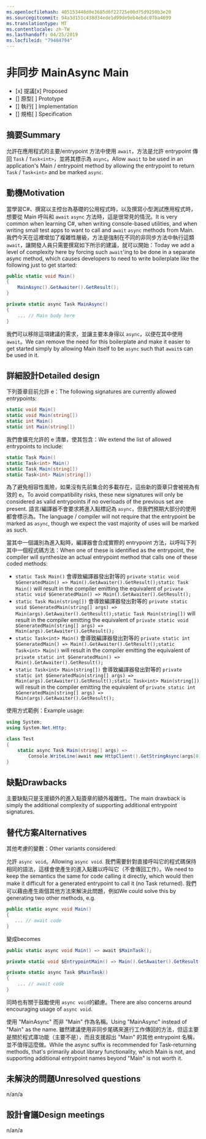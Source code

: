 ```yaml
---
ms.openlocfilehash: 405153448d0e3685d6f22725e00d75d9250b3e20
ms.sourcegitcommit: 94a3d151c438d34ede1d99de9eb4ebdc07ba4699
ms.translationtype: MT
ms.contentlocale: zh-TW
ms.lasthandoff: 04/25/2019
ms.locfileid: "79484794"
---
```

# <a name="async-main"></a><span data-ttu-id="a6ced-101">非同步 Main</span><span class="sxs-lookup"><span data-stu-id="a6ced-101">Async Main</span></span>

* <span data-ttu-id="a6ced-102">[x] 提議</span><span class="sxs-lookup"><span data-stu-id="a6ced-102">[x] Proposed</span></span>
* <span data-ttu-id="a6ced-103">[] 原型</span><span class="sxs-lookup"><span data-stu-id="a6ced-103">[ ] Prototype</span></span>
* <span data-ttu-id="a6ced-104">[] 執行</span><span class="sxs-lookup"><span data-stu-id="a6ced-104">[ ] Implementation</span></span>
* <span data-ttu-id="a6ced-105">[] 規格</span><span class="sxs-lookup"><span data-stu-id="a6ced-105">[ ] Specification</span></span>

## <a name="summary"></a><span data-ttu-id="a6ced-106">摘要</span><span class="sxs-lookup"><span data-stu-id="a6ced-106">Summary</span></span>
[summary]: #summary

<span data-ttu-id="a6ced-107">允許在應用程式的主要/entrypoint 方法中使用 `await`，方法是允許 entrypoint 傳回 `Task` / `Task<int>`，並將其標示為 `async`。</span><span class="sxs-lookup"><span data-stu-id="a6ced-107">Allow `await` to be used in an application's Main / entrypoint method by allowing the entrypoint to return `Task` / `Task<int>` and be marked `async`.</span></span>

## <a name="motivation"></a><span data-ttu-id="a6ced-108">動機</span><span class="sxs-lookup"><span data-stu-id="a6ced-108">Motivation</span></span>
[motivation]: #motivation

<span data-ttu-id="a6ced-109">當學習C#、撰寫以主控台為基礎的公用程式時，以及撰寫小型測試應用程式時，想要從 Main 呼叫和 `await` `async` 方法時，這是很常見的情況。</span><span class="sxs-lookup"><span data-stu-id="a6ced-109">It is very common when learning C#, when writing console-based utilities, and when writing small test apps to want to call and `await` `async` methods from Main.</span></span>  <span data-ttu-id="a6ced-110">我們今天在這裡增加了複雜性層級，方法是強制在不同的非同步方法中執行這類 `await`，讓開發人員只需要撰寫如下所示的建議，就可以開始：</span><span class="sxs-lookup"><span data-stu-id="a6ced-110">Today we add a level of complexity here by forcing such `await`'ing to be done in a separate async method, which causes developers to need to write boilerplate like the following just to get started:</span></span>

```csharp
public static void Main()
{
    MainAsync().GetAwaiter().GetResult();
}

private static async Task MainAsync()
{
    ... // Main body here
}
```

<span data-ttu-id="a6ced-111">我們可以移除這項建議的需求，並讓主要本身得以 `async`，以便在其中使用 `await`。</span><span class="sxs-lookup"><span data-stu-id="a6ced-111">We can remove the need for this boilerplate and make it easier to get started simply by allowing Main itself to be `async` such that `await`s can be used in it.</span></span>

## <a name="detailed-design"></a><span data-ttu-id="a6ced-112">詳細設計</span><span class="sxs-lookup"><span data-stu-id="a6ced-112">Detailed design</span></span>
[design]: #detailed-design

<span data-ttu-id="a6ced-113">下列簽章目前允許 e：</span><span class="sxs-lookup"><span data-stu-id="a6ced-113">The following signatures are currently allowed entrypoints:</span></span>

```csharp
static void Main()
static void Main(string[])
static int Main()
static int Main(string[])
```

<span data-ttu-id="a6ced-114">我們會擴充允許的 e 清單，使其包含：</span><span class="sxs-lookup"><span data-stu-id="a6ced-114">We extend the list of allowed entrypoints to include:</span></span>

```csharp
static Task Main()
static Task<int> Main()
static Task Main(string[])
static Task<int> Main(string[])
```

<span data-ttu-id="a6ced-115">為了避免相容性風險，如果沒有先前集合的多載存在，這些新的簽章只會被視為有效的 e。</span><span class="sxs-lookup"><span data-stu-id="a6ced-115">To avoid compatibility risks, these new signatures will only be considered as valid entrypoints if no overloads of the previous set are present.</span></span>
<span data-ttu-id="a6ced-116">語言/編譯器不會要求將進入點標記為 `async`，但我們預期大部分的使用都會標示為。</span><span class="sxs-lookup"><span data-stu-id="a6ced-116">The language / compiler will not require that the entrypoint be marked as `async`, though we expect the vast majority of uses will be marked as such.</span></span>

<span data-ttu-id="a6ced-117">當其中一個識別為進入點時，編譯器會合成實際的 entrypoint 方法，以呼叫下列其中一個程式碼方法：</span><span class="sxs-lookup"><span data-stu-id="a6ced-117">When one of these is identified as the entrypoint, the compiler will synthesize an actual entrypoint method that calls one of these coded methods:</span></span>
- <span data-ttu-id="a6ced-118">```static Task Main()``` 會導致編譯器發出對等的 ```private static void $GeneratedMain() => Main().GetAwaiter().GetResult();```</span><span class="sxs-lookup"><span data-stu-id="a6ced-118">```static Task Main()``` will result in the compiler emitting the equivalent of ```private static void $GeneratedMain() => Main().GetAwaiter().GetResult();```</span></span>
- <span data-ttu-id="a6ced-119">```static Task Main(string[])``` 會導致編譯器發出對等的 ```private static void $GeneratedMain(string[] args) => Main(args).GetAwaiter().GetResult();```</span><span class="sxs-lookup"><span data-stu-id="a6ced-119">```static Task Main(string[])``` will result in the compiler emitting the equivalent of ```private static void $GeneratedMain(string[] args) => Main(args).GetAwaiter().GetResult();```</span></span>
- <span data-ttu-id="a6ced-120">```static Task<int> Main()``` 會導致編譯器發出對等的 ```private static int $GeneratedMain() => Main().GetAwaiter().GetResult();```</span><span class="sxs-lookup"><span data-stu-id="a6ced-120">```static Task<int> Main()``` will result in the compiler emitting the equivalent of ```private static int $GeneratedMain() => Main().GetAwaiter().GetResult();```</span></span>
- <span data-ttu-id="a6ced-121">```static Task<int> Main(string[])``` 會導致編譯器發出對等的 ```private static int $GeneratedMain(string[] args) => Main(args).GetAwaiter().GetResult();```</span><span class="sxs-lookup"><span data-stu-id="a6ced-121">```static Task<int> Main(string[])``` will result in the compiler emitting the equivalent of ```private static int $GeneratedMain(string[] args) => Main(args).GetAwaiter().GetResult();```</span></span>

<span data-ttu-id="a6ced-122">使用方式範例：</span><span class="sxs-lookup"><span data-stu-id="a6ced-122">Example usage:</span></span>

```csharp
using System;
using System.Net.Http;

class Test
{
    static async Task Main(string[] args) =>
        Console.WriteLine(await new HttpClient().GetStringAsync(args[0]));
}
```

## <a name="drawbacks"></a><span data-ttu-id="a6ced-123">缺點</span><span class="sxs-lookup"><span data-stu-id="a6ced-123">Drawbacks</span></span>
[drawbacks]: #drawbacks

<span data-ttu-id="a6ced-124">主要缺點只是支援額外的進入點簽章的額外複雜性。</span><span class="sxs-lookup"><span data-stu-id="a6ced-124">The main drawback is simply the additional complexity of supporting additional entrypoint signatures.</span></span>

## <a name="alternatives"></a><span data-ttu-id="a6ced-125">替代方案</span><span class="sxs-lookup"><span data-stu-id="a6ced-125">Alternatives</span></span>
[alternatives]: #alternatives

<span data-ttu-id="a6ced-126">其他考慮的變數：</span><span class="sxs-lookup"><span data-stu-id="a6ced-126">Other variants considered:</span></span>

<span data-ttu-id="a6ced-127">允許 `async void`。</span><span class="sxs-lookup"><span data-stu-id="a6ced-127">Allowing `async void`.</span></span>  <span data-ttu-id="a6ced-128">我們需要針對直接呼叫它的程式碼保持相同的語法，這樣會使產生的進入點難以呼叫它（不會傳回工作）。</span><span class="sxs-lookup"><span data-stu-id="a6ced-128">We need to keep the semantics the same for code calling it directly, which would then make it difficult for a generated entrypoint to call it (no Task returned).</span></span>  <span data-ttu-id="a6ced-129">我們可以藉由產生兩個其他方法來解決此問題，例如</span><span class="sxs-lookup"><span data-stu-id="a6ced-129">We could solve this by generating two other methods, e.g.</span></span>

```csharp
public static async void Main()
{
   ... // await code
}
```

<span data-ttu-id="a6ced-130">變成</span><span class="sxs-lookup"><span data-stu-id="a6ced-130">becomes</span></span>

```csharp
public static async void Main() => await $MainTask();

private static void $EntrypointMain() => Main().GetAwaiter().GetResult();

private static async Task $MainTask()
{
    ... // await code
}
```

<span data-ttu-id="a6ced-131">同時也有關于鼓勵使用 `async void`的顧慮。</span><span class="sxs-lookup"><span data-stu-id="a6ced-131">There are also concerns around encouraging usage of `async void`.</span></span>

<span data-ttu-id="a6ced-132">使用 "MainAsync" 而非 "Main" 作為名稱。</span><span class="sxs-lookup"><span data-stu-id="a6ced-132">Using "MainAsync" instead of "Main" as the name.</span></span>  <span data-ttu-id="a6ced-133">雖然建議使用非同步尾碼來進行工作傳回的方法，但這主要是關於程式庫功能（主要不是），而且支援超出 "Main" 的其他 entrypoint 名稱，並不值得這麼做。</span><span class="sxs-lookup"><span data-stu-id="a6ced-133">While the async suffix is recommended for Task-returning methods, that's primarily about library functionality, which Main is not, and supporting additional entrypoint names beyond "Main" is not worth it.</span></span>

## <a name="unresolved-questions"></a><span data-ttu-id="a6ced-134">未解決的問題</span><span class="sxs-lookup"><span data-stu-id="a6ced-134">Unresolved questions</span></span>
[unresolved]: #unresolved-questions

<span data-ttu-id="a6ced-135">n/a</span><span class="sxs-lookup"><span data-stu-id="a6ced-135">n/a</span></span>

## <a name="design-meetings"></a><span data-ttu-id="a6ced-136">設計會議</span><span class="sxs-lookup"><span data-stu-id="a6ced-136">Design meetings</span></span>

<span data-ttu-id="a6ced-137">n/a</span><span class="sxs-lookup"><span data-stu-id="a6ced-137">n/a</span></span>
